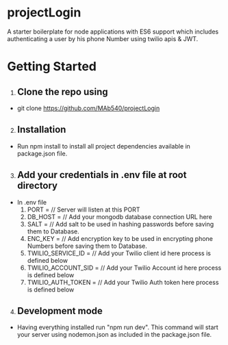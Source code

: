 # projectLogin

A starter boilerplate for node applications with ES6 support which includes  authenticating a user by his phone Number using twilio apis & JWT.

<h1>Getting Started</h1>

1. <h2>Clone the repo using</h2>
  * git clone https://github.com/MAb540/projectLogin


2. <h2>Installation</h2>
 * Run npm install to install all project dependencies available in package.json file.

3. <h2>Add your credentials in .env file at root directory</h2>
 * In .env file 
    1.  PORT =         // Server will listen at this PORT
    2.  DB_HOST =     // Add your mongodb database connection URL here
    3.  SALT =       // Add salt  to be used in hashing passwords before saving them to Database.
    4.  ENC_KEY =   // Add encryption key to be used in encrypting phone Numbers before saving them to Database.
    5.  TWILIO_SERVICE_ID =    // Add your Twilio client id here process is defined below
    6.  TWILIO_ACCOUNT_SID =  // Add your Twilio Account id here process is defined below
    7.  TWILIO_AUTH_TOKEN =  // Add your Twilio Auth token here process is defined below
   
  

4. <h2>Development mode</h2>
 * Having everything installed run "npm run dev". This command will start your server using nodemon.json as included in the package.json file.
